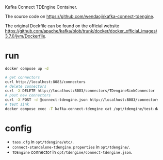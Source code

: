 
Kafka Connect TDEngine Container.

The source code on <https://github.com/wendaoji/kafka-connect-tdengine>.

The original Dockfile can be found on the official website <https://github.com/apache/kafka/blob/trunk/docker/docker_official_images/3.7.0/jvm/Dockerfile>.


# run

```bash
docker compose up -d

# get connectors
curl http://localhost:8083/connectors
# delete connectors
curl -X DELETE http://localhost:8083/connectors/TDengineSinkConnector
# post new connectors
curl -X POST -d @connect-tdengine.json http://localhost:8083/connectors -H "Content-Type: application/json"
# test sink
docker compose exec -T kafka-connect-tdengine cat /opt/tdengine/test-data.txt | docker compose exec -T kafka /opt/kafka/bin/kafka-console-producer.sh --broker-list localhost:9092 --topic meters
```

# config

* `taos.cfg` in `opt/tdengine/etc/`.
* `connect-standalone-tdengine.properties` in `opt/tdengine/`.
* `TDEngine` connector in `opt/tdengine/connect-tdengine.json`.
